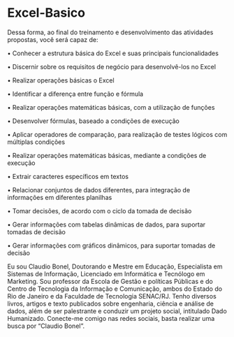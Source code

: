 # Excel-Basico
Dessa forma, ao final do treinamento e desenvolvimento das atividades propostas, você será capaz de:

• Conhecer a estrutura básica do Excel e suas principais funcionalidades

• Discernir sobre os requisitos de negócio para desenvolvê-los no Excel

• Realizar operações básicas o Excel

• Identificar a diferença entre função e fórmula

• Realizar operações matemáticas básicas, com a utilização de funções

• Desenvolver fórmulas, baseado a condições de execução

• Aplicar operadores de comparação, para realização de testes lógicos com múltiplas condições

• Realizar operações matemáticas básicas, mediante a condições de execução

• Extrair caracteres específicos em textos

• Relacionar conjuntos de dados diferentes, para integração de informações em diferentes planilhas

• Tomar decisões, de acordo com o ciclo da tomada de decisão

• Gerar informações com tabelas dinâmicas de dados, para suportar tomadas de decisão

• Gerar informações com gráficos dinâmicos, para suportar tomadas de decisão


Eu sou Claudio Bonel, Doutorando e Mestre em Educação, Especialista em Sistemas de Informação, Licenciado em Informática e Tecnólogo em Marketing. Sou professor da Escola de Gestão e políticas Públicas e do Centro de Tecnologia da Informação e Comunicação, ambos do Estado do Rio de Janeiro e da Faculdade de Tecnologia SENAC/RJ. Tenho diversos livros, artigos e texto publicados sobre engenharia, ciência e análise de dados, além de ser palestrante e conduzir um projeto social, intitulado Dado Humanizado. Conecte-me comigo nas redes sociais, basta realizar  uma busca por “Claudio Bonel”.

